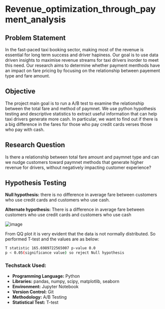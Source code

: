 # Revenue_optimization_through_payment_analysis

## Problem Statement
In the fast-paced taxi booking sector, making most of the revenue is essential for long term success and driver hapiness. Our goal is to use data driven insights to maximise revenue streams for taxi drivers inorder to meet this need. Our research aims to determine whether payment menthods have an impact on fare pricing by focusing on the relationship between payement type and fare amount.

## Objective
The project main goal is to run a A/B test to examine the relationship between the total fare and method of paymnet. We use python hypothesis testing and descriptive statistics to extract useful information that can help taxi drivers generate more cash. In particular, we want to find out if there is a big difference in the fares for those who pay credit cards verses those who pay with cash.

## Research Question

Is there a relationship between total fare amount and paymnet type and can we nudge customers toward paymnet methods that generate higher revenue for drivers, without negatively impacting customer experience?

## Hypothesis Testing

**Null hypothesis:** there is no difference in average fare between customers who use credit cards and customers who use cash.

**Alternate hypothesis:** There is a difference in average fare between customers who use credit cards and customers who use cash

![image](https://github.com/AkhilaKamma/Revenue_optimization_through_payment_analysis/assets/22701124/3f6ce464-58f5-427f-958e-96a15940f040)

From QQ plot it is very evident that the data is not normally distributed. So performed T-test and the values are as below:

```bash
T statistic 165.6989722565007 p-value 0.0
p < 0.05(significance value) so reject Null hypothesis
```

### Techstack Used:

- **Programming Language:** Python
- **Libraries:** pandas, numpy, scipy, matplotlib, seaborn
- **Environment:** Jupyter Notebook
- **Version Control:** Git
- **Methodology:** A/B Testing
- **Statistical Test:** T-test


